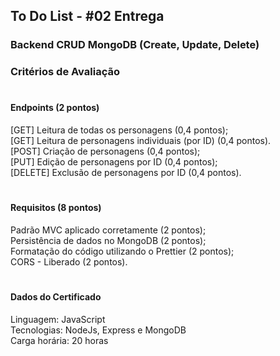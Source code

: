 ## To Do List - #02 Entrega

### Backend CRUD MongoDB (Create, Update, Delete)

### Critérios de Avaliação
#
#### Endpoints (2 pontos)<br>

[GET] Leitura de todas os personagens (0,4 pontos);<br>
[GET] Leitura de personagens individuais (por ID) (0,4 pontos).<br>
[POST] Criação de personagens (0,4 pontos);<br>
[PUT] Edição de personagens por ID (0,4 pontos);<br>
[DELETE] Exclusão de personagens por ID (0,4 pontos).<br>
#

#### Requisitos (8 pontos)<br>

Padrão MVC aplicado corretamente (2 pontos);<br>
Persistência de dados no MongoDB (2 pontos);<br>
Formatação do código utilizando o Prettier (2 pontos);<br>
CORS - Liberado (2 pontos).<br>
#

#### Dados do Certificado<br>
Linguagem: JavaScript<br>
Tecnologias: NodeJs, Express e MongoDB<br>
Carga horária: 20 horas<br>
